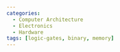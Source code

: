 ```yaml
---
categories:
  - Computer Architecture
  - Electronics
  - Hardware
tags: [logic-gates, binary, memory]
---
```

